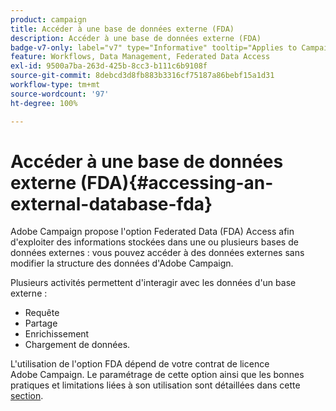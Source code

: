```yaml
---
product: campaign
title: Accéder à une base de données externe (FDA)
description: Accéder à une base de données externe (FDA)
badge-v7-only: label="v7" type="Informative" tooltip="Applies to Campaign Classic v7 only"
feature: Workflows, Data Management, Federated Data Access
exl-id: 9500a7ba-263d-425b-8cc3-b111c6b9108f
source-git-commit: 8debcd3d8fb883b3316cf75187a86bebf15a1d31
workflow-type: tm+mt
source-wordcount: '97'
ht-degree: 100%

---
```


# Accéder à une base de données externe (FDA){#accessing-an-external-database-fda}



Adobe Campaign propose l&#39;option Federated Data (FDA) Access afin d&#39;exploiter des informations stockées dans une ou plusieurs bases de données externes : vous pouvez accéder à des données externes sans modifier la structure des données d&#39;Adobe Campaign.

Plusieurs activités permettent d&#39;interagir avec les données d&#39;un base externe :

* Requête
* Partage
* Enrichissement
* Chargement de données.

L&#39;utilisation de l&#39;option FDA dépend de votre contrat de licence Adobe Campaign. Le paramétrage de cette option ainsi que les bonnes pratiques et limitations liées à son utilisation sont détaillées dans cette [section](../../installation/using/about-fda.md).
